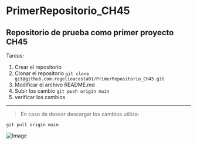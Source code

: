 # PrimerRepositorio_CH45

## Repositorio de prueba como primer proyecto CH45

Tareas:
1. Crear el repositorio
2. Clonar el repositorio
` git clone git@github.com:rogelioacosta01/PrimerRepositorio_CH45.git `
3. Modificar el archivo README.md
4. Subir los cambio
` git push origin main `
5. verificar los cambios


---
> En caso de desear descargar los cambios utiliza:

`git pull origin main`

![Image](https://github.com/fluidicon.png)


